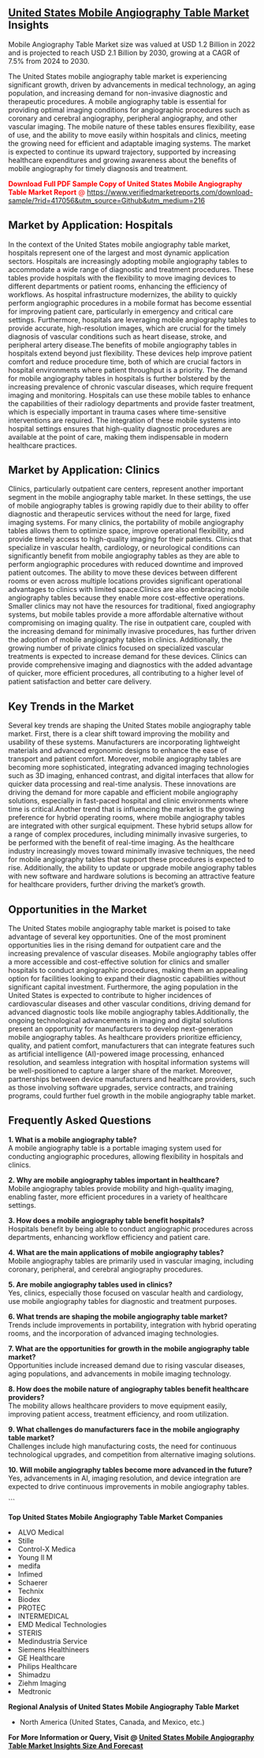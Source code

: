 <h2><a href="https://www.verifiedmarketreports.com/download-sample/?rid=417056&amp;utm_source=Github&amp;utm_medium=216" target="_blank">United States Mobile Angiography Table Market</a> Insights</h2><p>Mobile Angiography Table Market size was valued at USD 1.2 Billion in 2022 and is projected to reach USD 2.1 Billion by 2030, growing at a CAGR of 7.5% from 2024 to 2030.</p><p><p>The United States mobile angiography table market is experiencing significant growth, driven by advancements in medical technology, an aging population, and increasing demand for non-invasive diagnostic and therapeutic procedures. A mobile angiography table is essential for providing optimal imaging conditions for angiographic procedures such as coronary and cerebral angiography, peripheral angiography, and other vascular imaging. The mobile nature of these tables ensures flexibility, ease of use, and the ability to move easily within hospitals and clinics, meeting the growing need for efficient and adaptable imaging systems. The market is expected to continue its upward trajectory, supported by increasing healthcare expenditures and growing awareness about the benefits of mobile angiography for timely diagnosis and treatment.<p><span class=""><span style="color: #ff0000;"><strong>Download Full PDF Sample Copy of United States Mobile Angiography Table Market Report</strong> @ </span><a href="https://www.verifiedmarketreports.com/download-sample/?rid=417056&amp;utm_source=Github&amp;utm_medium=216" target="_blank">https://www.verifiedmarketreports.com/download-sample/?rid=417056&amp;utm_source=Github&amp;utm_medium=216</a></span></p></p><h2>Market by Application: Hospitals</h2><p>In the context of the United States mobile angiography table market, hospitals represent one of the largest and most dynamic application sectors. Hospitals are increasingly adopting mobile angiography tables to accommodate a wide range of diagnostic and treatment procedures. These tables provide hospitals with the flexibility to move imaging devices to different departments or patient rooms, enhancing the efficiency of workflows. As hospital infrastructure modernizes, the ability to quickly perform angiographic procedures in a mobile format has become essential for improving patient care, particularly in emergency and critical care settings. Furthermore, hospitals are leveraging mobile angiography tables to provide accurate, high-resolution images, which are crucial for the timely diagnosis of vascular conditions such as heart disease, stroke, and peripheral artery disease.The benefits of mobile angiography tables in hospitals extend beyond just flexibility. These devices help improve patient comfort and reduce procedure time, both of which are crucial factors in hospital environments where patient throughput is a priority. The demand for mobile angiography tables in hospitals is further bolstered by the increasing prevalence of chronic vascular diseases, which require frequent imaging and monitoring. Hospitals can use these mobile tables to enhance the capabilities of their radiology departments and provide faster treatment, which is especially important in trauma cases where time-sensitive interventions are required. The integration of these mobile systems into hospital settings ensures that high-quality diagnostic procedures are available at the point of care, making them indispensable in modern healthcare practices.<h2>Market by Application: Clinics</h2><p>Clinics, particularly outpatient care centers, represent another important segment in the mobile angiography table market. In these settings, the use of mobile angiography tables is growing rapidly due to their ability to offer diagnostic and therapeutic services without the need for large, fixed imaging systems. For many clinics, the portability of mobile angiography tables allows them to optimize space, improve operational flexibility, and provide timely access to high-quality imaging for their patients. Clinics that specialize in vascular health, cardiology, or neurological conditions can significantly benefit from mobile angiography tables as they are able to perform angiographic procedures with reduced downtime and improved patient outcomes. The ability to move these devices between different rooms or even across multiple locations provides significant operational advantages to clinics with limited space.Clinics are also embracing mobile angiography tables because they enable more cost-effective operations. Smaller clinics may not have the resources for traditional, fixed angiography systems, but mobile tables provide a more affordable alternative without compromising on imaging quality. The rise in outpatient care, coupled with the increasing demand for minimally invasive procedures, has further driven the adoption of mobile angiography tables in clinics. Additionally, the growing number of private clinics focused on specialized vascular treatments is expected to increase demand for these devices. Clinics can provide comprehensive imaging and diagnostics with the added advantage of quicker, more efficient procedures, all contributing to a higher level of patient satisfaction and better care delivery.<h2>Key Trends in the Market</h2><p>Several key trends are shaping the United States mobile angiography table market. First, there is a clear shift toward improving the mobility and usability of these systems. Manufacturers are incorporating lightweight materials and advanced ergonomic designs to enhance the ease of transport and patient comfort. Moreover, mobile angiography tables are becoming more sophisticated, integrating advanced imaging technologies such as 3D imaging, enhanced contrast, and digital interfaces that allow for quicker data processing and real-time analysis. These innovations are driving the demand for more capable and efficient mobile angiography solutions, especially in fast-paced hospital and clinic environments where time is critical.Another trend that is influencing the market is the growing preference for hybrid operating rooms, where mobile angiography tables are integrated with other surgical equipment. These hybrid setups allow for a range of complex procedures, including minimally invasive surgeries, to be performed with the benefit of real-time imaging. As the healthcare industry increasingly moves toward minimally invasive techniques, the need for mobile angiography tables that support these procedures is expected to rise. Additionally, the ability to update or upgrade mobile angiography tables with new software and hardware solutions is becoming an attractive feature for healthcare providers, further driving the market’s growth.<h2>Opportunities in the Market</h2><p>The United States mobile angiography table market is poised to take advantage of several key opportunities. One of the most prominent opportunities lies in the rising demand for outpatient care and the increasing prevalence of vascular diseases. Mobile angiography tables offer a more accessible and cost-effective solution for clinics and smaller hospitals to conduct angiographic procedures, making them an appealing option for facilities looking to expand their diagnostic capabilities without significant capital investment. Furthermore, the aging population in the United States is expected to contribute to higher incidences of cardiovascular diseases and other vascular conditions, driving demand for advanced diagnostic tools like mobile angiography tables.Additionally, the ongoing technological advancements in imaging and digital solutions present an opportunity for manufacturers to develop next-generation mobile angiography tables. As healthcare providers prioritize efficiency, quality, and patient comfort, manufacturers that can integrate features such as artificial intelligence (AI)-powered image processing, enhanced resolution, and seamless integration with hospital information systems will be well-positioned to capture a larger share of the market. Moreover, partnerships between device manufacturers and healthcare providers, such as those involving software upgrades, service contracts, and training programs, could further fuel growth in the mobile angiography table market.<h2>Frequently Asked Questions</h2><p><strong>1. What is a mobile angiography table?</strong><br> A mobile angiography table is a portable imaging system used for conducting angiographic procedures, allowing flexibility in hospitals and clinics.</p><p><strong>2. Why are mobile angiography tables important in healthcare?</strong><br> Mobile angiography tables provide mobility and high-quality imaging, enabling faster, more efficient procedures in a variety of healthcare settings.</p><p><strong>3. How does a mobile angiography table benefit hospitals?</strong><br> Hospitals benefit by being able to conduct angiographic procedures across departments, enhancing workflow efficiency and patient care.</p><p><strong>4. What are the main applications of mobile angiography tables?</strong><br> Mobile angiography tables are primarily used in vascular imaging, including coronary, peripheral, and cerebral angiography procedures.</p><p><strong>5. Are mobile angiography tables used in clinics?</strong><br> Yes, clinics, especially those focused on vascular health and cardiology, use mobile angiography tables for diagnostic and treatment purposes.</p><p><strong>6. What trends are shaping the mobile angiography table market?</strong><br> Trends include improvements in portability, integration with hybrid operating rooms, and the incorporation of advanced imaging technologies.</p><p><strong>7. What are the opportunities for growth in the mobile angiography table market?</strong><br> Opportunities include increased demand due to rising vascular diseases, aging populations, and advancements in mobile imaging technology.</p><p><strong>8. How does the mobile nature of angiography tables benefit healthcare providers?</strong><br> The mobility allows healthcare providers to move equipment easily, improving patient access, treatment efficiency, and room utilization.</p><p><strong>9. What challenges do manufacturers face in the mobile angiography table market?</strong><br> Challenges include high manufacturing costs, the need for continuous technological upgrades, and competition from alternative imaging solutions.</p><p><strong>10. Will mobile angiography tables become more advanced in the future?</strong><br> Yes, advancements in AI, imaging resolution, and device integration are expected to drive continuous improvements in mobile angiography tables.</p>```</p><p><strong>Top United States Mobile Angiography Table Market Companies</strong></p><div data-test-id=""><p><li>ALVO Medical</li><li> Stille</li><li> Control-X Medica</li><li> Young Il M</li><li> medifa</li><li> Infimed</li><li> Schaerer</li><li> Technix</li><li> Biodex</li><li> PROTEC</li><li> INTERMEDICAL</li><li> EMD Medical Technologies</li><li> STERIS</li><li> Medindustria Service</li><li> Siemens Healthineers</li><li> GE Healthcare</li><li> Philips Healthcare</li><li> Shimadzu</li><li> Ziehm Imaging</li><li> Medtronic</li></p><div><strong>Regional Analysis of&nbsp;United States Mobile Angiography Table Market</strong></div><ul><li dir="ltr"><p dir="ltr">North America&nbsp;(United States, Canada, and Mexico, etc.)</p></li></ul><p><strong>For More Information or Query, Visit @&nbsp;</strong><strong><a href="https://www.verifiedmarketreports.com/product/mobile-angiography-table-market/?utm_source=Github&amp;utm_medium=216" target="_blank">United States Mobile Angiography Table Market Insights Size And Forecast</a></strong></p></div>
